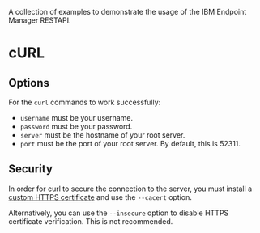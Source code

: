 A collection of examples to demonstrate the usage of the IBM Endpoint Manager
RESTAPI.

cURL
===

Options
---

For the `curl` commands to work successfully:

* `username` must be your username.
* `password` must be your password.
* `server` must be the hostname of your root server.
* `port` must be the port of your root server. By default, this is 52311.

Security
---

In order for curl to secure the connection to the server, you must install a
[custom HTTPS certificate](http://www-01.ibm.com/support/docview.wss?uid=swg21505848)
and use the `--cacert` option.

Alternatively, you can use the `--insecure` option to disable HTTPS
certificate verification. This is not recommended.
